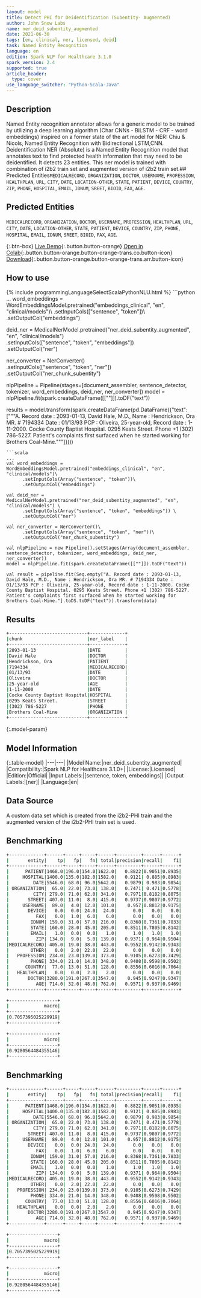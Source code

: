 ```yaml
---
layout: model
title: Detect PHI for Deidentification (Subentity- Augmented)
author: John Snow Labs
name: ner_deid_subentity_augmented
date: 2021-06-30
tags: [en, clinical, ner, licensed, deid]
task: Named Entity Recognition
language: en
edition: Spark NLP for Healthcare 3.1.0
spark_version: 2.4
supported: true
article_header:
  type: cover
use_language_switcher: "Python-Scala-Java"
---
```


## Description

Named Entity recognition annotator allows for a generic model to be trained by utilizing a deep learning algorithm (Char CNNs - BiLSTM - CRF - word embeddings) inspired on a former state of the art model for NER: Chiu & Nicols, Named Entity Recognition with Bidirectional LSTM,CNN. Deidentification NER (Absolute) is a Named Entity Recognition model that annotates text to find protected health information that may need to be deidentified. It detects 23 entities. This ner model is trained with combination of i2b2 train set and augmented version of i2b2 train set.## Predicted Entities`MEDICALRECORD`, `ORGANIZATION`, `DOCTOR`, `USERNAME`, `PROFESSION`, `HEALTHPLAN`, `URL`, `CITY`, `DATE`, `LOCATION-OTHER`, `STATE`, `PATIENT`, `DEVICE`, `COUNTRY`, `ZIP`, `PHONE`, `HOSPITAL`, `EMAIL`, `IDNUM`, `SREET`, `BIOID`, `FAX`, `AGE`.

## Predicted Entities

`MEDICALRECORD`, `ORGANIZATION`, `DOCTOR`, `USERNAME`, `PROFESSION`, `HEALTHPLAN`, `URL`, `CITY`, `DATE`, `LOCATION-OTHER`, `STATE`, `PATIENT`, `DEVICE`, `COUNTRY`, `ZIP`, `PHONE`, `HOSPITAL`, `EMAIL`, `IDNUM`, `SREET`, `BIOID`, `FAX`, `AGE`.

{:.btn-box}
[Live Demo](https://nlp.johnsnowlabs.com/demo){:.button.button-orange}
[Open in Colab](https://colab.research.google.com/github/JohnSnowLabs/spark-nlp-workshop/blob/master/tutorials/Certification_Trainings/Healthcare/3.Clinical_Entity_Resolvers.ipynb){:.button.button-orange.button-orange-trans.co.button-icon}
[Download](https://s3.amazonaws.com/auxdata.johnsnowlabs.com/clinical/models/ner_deid_subentity_augmented_en_3.1.0_2.4_1625050268361.zip){:.button.button-orange.button-orange-trans.arr.button-icon}

## How to use



<div class="tabs-box" markdown="1">
{% include programmingLanguageSelectScalaPythonNLU.html %}
```python
...
word_embeddings = WordEmbeddingsModel.pretrained("embeddings_clinical", "en", "clinical/models")\
      .setInputCols(["sentence", "token"])\
      .setOutputCol("embeddings")

deid_ner = MedicalNerModel.pretrained("ner_deid_subentity_augmented", "en", "clinical/models") \
      .setInputCols(["sentence", "token", "embeddings"]) \
      .setOutputCol("ner")

ner_converter = NerConverter()\
      .setInputCols(["sentence", "token", "ner"])\
      .setOutputCol("ner_chunk_subentity")

nlpPipeline = Pipeline(stages=[document_assembler, sentence_detector, tokenizer, word_embeddings, deid_ner, ner_converter])
model = nlpPipeline.fit(spark.createDataFrame([[""]]).toDF("text"))

results = model.transform(spark.createDataFrame(pd.DataFrame({"text": ["""A. Record date : 2093-01-13, David Hale, M.D., Name : Hendrickson, Ora MR. # 7194334 Date : 01/13/93 PCP : Oliveira, 25-year-old, Record date : 1-11-2000. Cocke County Baptist Hospital. 0295 Keats Street. Phone +1 (302) 786-5227. Patient's complaints first surfaced when he started working for Brothers Coal-Mine."""]})))
```
```scala
...
val word_embeddings = WordEmbeddingsModel.pretrained("embeddings_clinical", "en", "clinical/models")\
      .setInputCols(Array("sentence", "token"))\
      .setOutputCol("embeddings")

val deid_ner = MedicalNerModel.pretrained("ner_deid_subentity_augmented", "en", "clinical/models") \
      .setInputCols(Array("sentence", "token", "embeddings")) \
      .setOutputCol("ner")

val ner_converter = NerConverter()\
      .setInputCols(Array("sentence", "token", "ner"))\
      .setOutputCol("ner_chunk_subentity")

val nlpPipeline = new Pipeline().setStages(Array(document_assembler, sentence_detector, tokenizer, word_embeddings, deid_ner, ner_converter))
model = nlpPipeline.fit(spark.createDataFrame([[""]]).toDF("text"))

val result = pipeline.fit(Seq.empty["A. Record date : 2093-01-13, David Hale, M.D., Name : Hendrickson, Ora MR. # 7194334 Date : 01/13/93 PCP : Oliveira, 25-year-old, Record date : 1-11-2000. Cocke County Baptist Hospital. 0295 Keats Street. Phone +1 (302) 786-5227. Patient's complaints first surfaced when he started working for Brothers Coal-Mine."].toDS.toDF("text")).transform(data)
```
</div>

## Results

```bash
+-----------------------------+-------------+
|chunk                        |ner_label    |
+-----------------------------+-------------+
|2093-01-13                   |DATE         |
|David Hale                   |DOCTOR       |
|Hendrickson, Ora             |PATIENT      |
|7194334                      |MEDICALRECORD|
|01/13/93                     |DATE         |
|Oliveira                     |DOCTOR       |
|25-year-old                  |AGE          |
|1-11-2000                    |DATE         |
|Cocke County Baptist Hospital|HOSPITAL     |
|0295 Keats Street.           |STREET       |
|(302) 786-5227               |PHONE        |
|Brothers Coal-Mine           |ORGANIZATION |
+-----------------------------+-------------+
```

{:.model-param}
## Model Information

{:.table-model}
|---|---|
|Model Name:|ner_deid_subentity_augmented|
|Compatibility:|Spark NLP for Healthcare 3.1.0+|
|License:|Licensed|
|Edition:|Official|
|Input Labels:|[sentence, token, embeddings]|
|Output Labels:|[ner]|
|Language:|en|

## Data Source

A custom data set which is created from the i2b2-PHI train and the augmented version of the i2b2-PHI train set is used.

## Benchmarking

```bash
+-------------+------+-----+-----+------+---------+------+------+
|       entity|    tp|   fp|   fn| total|precision|recall|    f1|
+-------------+------+-----+-----+------+---------+------+------+
|      PATIENT|1468.0|196.0|154.0|1622.0|   0.8822|0.9051|0.8935|
|     HOSPITAL|1400.0|135.0|182.0|1582.0|   0.9121| 0.885|0.8983|
|         DATE|5546.0| 68.0| 96.0|5642.0|   0.9879| 0.983|0.9854|
| ORGANIZATION|  65.0| 22.0| 73.0| 138.0|   0.7471| 0.471|0.5778|
|         CITY| 279.0| 71.0| 62.0| 341.0|   0.7971|0.8182|0.8075|
|       STREET| 407.0| 11.0|  8.0| 415.0|   0.9737|0.9807|0.9772|
|     USERNAME|  89.0|  4.0| 12.0| 101.0|    0.957|0.8812|0.9175|
|       DEVICE|   0.0|  0.0| 24.0|  24.0|      0.0|   0.0|   0.0|
|          FAX|   0.0|  1.0|  6.0|   6.0|      0.0|   0.0|   0.0|
|        IDNUM| 159.0| 31.0| 57.0| 216.0|   0.8368|0.7361|0.7833|
|        STATE| 160.0| 28.0| 45.0| 205.0|   0.8511|0.7805|0.8142|
|        EMAIL|   1.0|  0.0|  0.0|   1.0|      1.0|   1.0|   1.0|
|          ZIP| 134.0|  9.0|  5.0| 139.0|   0.9371| 0.964|0.9504|
|MEDICALRECORD| 405.0| 19.0| 38.0| 443.0|   0.9552|0.9142|0.9343|
|        OTHER|   0.0|  2.0| 22.0|  22.0|      0.0|   0.0|   0.0|
|   PROFESSION| 234.0| 23.0|139.0| 373.0|   0.9105|0.6273|0.7429|
|        PHONE| 334.0| 21.0| 14.0| 348.0|   0.9408|0.9598|0.9502|
|      COUNTRY|  77.0| 13.0| 51.0| 128.0|   0.8556|0.6016|0.7064|
|   HEALTHPLAN|   0.0|  0.0|  2.0|   2.0|      0.0|   0.0|   0.0|
|       DOCTOR|3280.0|191.0|267.0|3547.0|    0.945|0.9247|0.9347|
|          AGE| 714.0| 32.0| 48.0| 762.0|   0.9571| 0.937|0.9469|
+-------------+------+-----+-----+------+---------+------+------+

+------------------+
|             macro|
+------------------+
|0.7057395025229919|
+------------------+

+------------------+
|             micro|
+------------------+
|0.9280564484355146|
+------------------+
```

## Benchmarking

```bash
+-------------+------+-----+-----+------+---------+------+------+
|       entity|    tp|   fp|   fn| total|precision|recall|    f1|
+-------------+------+-----+-----+------+---------+------+------+
|      PATIENT|1468.0|196.0|154.0|1622.0|   0.8822|0.9051|0.8935|
|     HOSPITAL|1400.0|135.0|182.0|1582.0|   0.9121| 0.885|0.8983|
|         DATE|5546.0| 68.0| 96.0|5642.0|   0.9879| 0.983|0.9854|
| ORGANIZATION|  65.0| 22.0| 73.0| 138.0|   0.7471| 0.471|0.5778|
|         CITY| 279.0| 71.0| 62.0| 341.0|   0.7971|0.8182|0.8075|
|       STREET| 407.0| 11.0|  8.0| 415.0|   0.9737|0.9807|0.9772|
|     USERNAME|  89.0|  4.0| 12.0| 101.0|    0.957|0.8812|0.9175|
|       DEVICE|   0.0|  0.0| 24.0|  24.0|      0.0|   0.0|   0.0|
|          FAX|   0.0|  1.0|  6.0|   6.0|      0.0|   0.0|   0.0|
|        IDNUM| 159.0| 31.0| 57.0| 216.0|   0.8368|0.7361|0.7833|
|        STATE| 160.0| 28.0| 45.0| 205.0|   0.8511|0.7805|0.8142|
|        EMAIL|   1.0|  0.0|  0.0|   1.0|      1.0|   1.0|   1.0|
|          ZIP| 134.0|  9.0|  5.0| 139.0|   0.9371| 0.964|0.9504|
|MEDICALRECORD| 405.0| 19.0| 38.0| 443.0|   0.9552|0.9142|0.9343|
|        OTHER|   0.0|  2.0| 22.0|  22.0|      0.0|   0.0|   0.0|
|   PROFESSION| 234.0| 23.0|139.0| 373.0|   0.9105|0.6273|0.7429|
|        PHONE| 334.0| 21.0| 14.0| 348.0|   0.9408|0.9598|0.9502|
|      COUNTRY|  77.0| 13.0| 51.0| 128.0|   0.8556|0.6016|0.7064|
|   HEALTHPLAN|   0.0|  0.0|  2.0|   2.0|      0.0|   0.0|   0.0|
|       DOCTOR|3280.0|191.0|267.0|3547.0|    0.945|0.9247|0.9347|
|          AGE| 714.0| 32.0| 48.0| 762.0|   0.9571| 0.937|0.9469|
+-------------+------+-----+-----+------+---------+------+------+

+------------------+
|             macro|
+------------------+
|0.7057395025229919|
+------------------+

+------------------+
|             micro|
+------------------+
|0.9280564484355146|
+------------------+
```